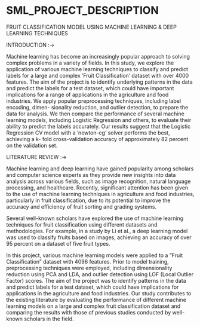 # SML_PROJECT_DESCRIPTION

FRUIT CLASSIFICATION MODEL USING MACHINE LEARNING & DEEP LEARNING TECHNIQUES

INTRODUCTION :->

Machine learning has become an increasingly popular approach to solving complex problems in a variety of fields. 
In this study, we explore the application of various machine learning techniques to classify and predict labels for a large and complex ’Fruit Classification’ dataset with over 4000 features.
The aim of the project is to identify underlying patterns in the data and predict the labels for a test dataset, which could have important implications for a range of applications in the agriculture and food industries.
We apply popular preprocessing techniques, including label encoding, dimen- sionality reduction, and outlier detection, to prepare the data for analysis. 
We then compare the performance of several machine learning models, including Logistic Regression and others, to evaluate their ability to predict the labels accurately.
Our results suggest that the Logistic Regression CV model with a ’newton-cg’ solver performs the best, achieving a k- fold cross-validation accuracy of approximately 82 percent on the validation set.

LITERATURE REVIEW :->

Machine learning and deep learning have gained popularity among scholars and computer science experts as they provide new insights into data analysis across various fields, such as image recognition, natural language processing, and healthcare. 
Recently, significant attention has been given to the use of machine learning techniques in agriculture and food industries, particularly in fruit classification, due to its potential to improve the accuracy and efficiency of fruit sorting and grading systems.

Several well-known scholars have explored the use of machine learning techniques for fruit classification using different datasets and methodologies. 
For example, in a study by Li et al., a deep learning model was used to classify fruits based on images, achieving an accuracy of over 95 percent on a dataset of five fruit types.

In this project, various machine learning models were applied to a ”Fruit Classification” dataset with 4096 features. 
Prior to model training, preprocessing techniques were employed, including dimensionality reduction using PCA and LDA, and outlier detection using LOF (Local Outlier Factor) scores. 
The aim of the project was to identify patterns in the data and predict labels for a test dataset, which could have implications for applications in the agriculture and food industries. 
Our study contributes to the existing literature by evaluating the performance of different machine learning models on a large and complex fruit classification dataset and comparing the results with those of previous studies conducted by well-known scholars in the field.
